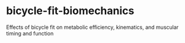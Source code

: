 # bicycle-fit-biomechanics
Effects of bicycle fit on metabolic efficiency, kinematics, and muscular timing and function
